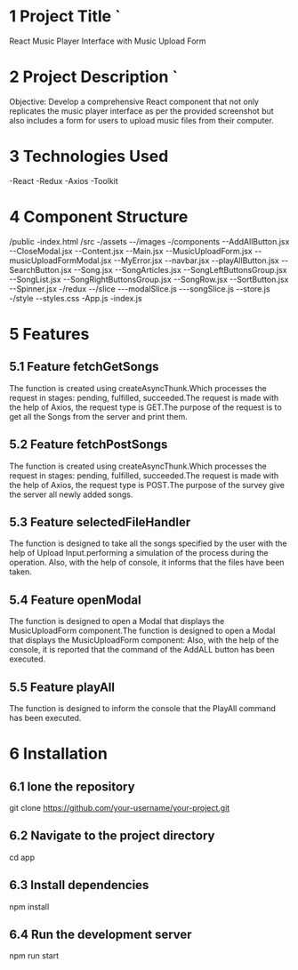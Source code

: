 # 1 Project Title `

React Music Player Interface with Music Upload Form

# 2 Project Description `

Objective: Develop a comprehensive React component that not only replicates
the music player interface as per the provided screenshot but also includes a form for users to upload music files from their computer.

# 3 Technologies Used

-React
-Redux
-Axios
-Toolkit

# 4 Component Structure

/public
-index.html
/src
-/assets
--/images
-/components
--AddAllButton.jsx
--CloseModal.jsx
--Content.jsx
--Main.jsx
--MusicUploadForm.jsx
--musicUploadFormModal.jsx
--MyError.jsx
--navbar.jsx
--playAllButton.jsx
--SearchButton.jsx
--Song.jsx
--SongArticles.jsx
--SongLeftButtonsGroup.jsx
--SongList.jsx
--SongRightButtonsGroup.jsx
--SongRow.jsx
--SortButton.jsx
--Spinner.jsx
-/redux
--/slice
---modalSlice.js
---songSlice.js
--store.js
-/style
--styles.css
-App.js
-index.js

# 5 Features

## 5.1 Feature fetchGetSongs

The function is created using createAsyncThunk.Which processes the request in stages: pending, fulfilled, succeeded.The request is made with the help of Axios, the request type is GET.The purpose of the request is to get all the Songs from the server and print them․

## 5.2 Feature fetchPostSongs

The function is created using createAsyncThunk.Which processes the request in stages: pending, fulfilled, succeeded.The request is made with the help of Axios, the request type is POST․The purpose of the survey
give the server all newly added songs․

## 5.3 Feature selectedFileHandler

The function is designed to take all the songs specified by the user with the help of Upload Input.performing a simulation of the process during the operation.
Also, with the help of console, it informs that the files have been taken.

## 5.4 Feature openModal

The function is designed to open a Modal that displays the MusicUploadForm component․The function is designed to open a Modal that displays the MusicUploadForm component: Also, with the help of the console, it is reported that the command of the AddALL button has been executed.

## 5.5 Feature playAll

The function is designed to inform the console that the PlayAll command has been executed.

# 6 Installation

## 6.1 lone the repository

git clone https://github.com/your-username/your-project.git

## 6.2 Navigate to the project directory

cd app

## 6.3 Install dependencies

npm install

## 6.4 Run the development server

npm run start
